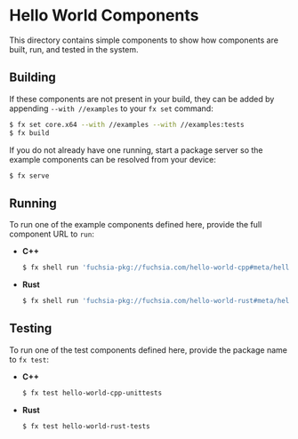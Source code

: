 # Hello World Components

This directory contains simple components to show how components are built,
run, and tested in the system.

## Building

If these components are not present in your build, they can be added by
appending `--with //examples` to your `fx set` command:

```bash
$ fx set core.x64 --with //examples --with //examples:tests
$ fx build
```

If you do not already have one running, start a package server so the example
components can be resolved from your device:

```bash
$ fx serve
```

## Running

To run one of the example components defined here, provide the full component
URL to `run`:

-  **C++**

    ```bash
    $ fx shell run 'fuchsia-pkg://fuchsia.com/hello-world-cpp#meta/hello-world-cpp.cmx'
    ```

-  **Rust**

    ```bash
    $ fx shell run 'fuchsia-pkg://fuchsia.com/hello-world-rust#meta/hello-world-rust.cmx'
    ```

## Testing

To run one of the test components defined here, provide the package name to
`fx test`:

-  **C++**

    ```bash
    $ fx test hello-world-cpp-unittests
    ```

-  **Rust**

    ```bash
    $ fx test hello-world-rust-tests
    ```
